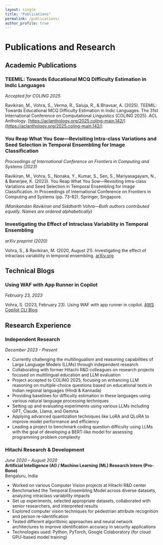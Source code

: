 ```yaml
---
layout: single
title: "Publications"
permalink: /publications/
author_profile: true
---
```


# Publications and Research

## Academic Publications

### TEEMIL: Towards Educational MCQ Difficulty Estimation in Indic Languages
*Accepted for COLING 2025*

Ravikiran, M., Vohra, S., Verma, R., Saluja, R., & Bhavsar, A. (2025). TEEMIL: Towards Educational MCQ Difficulty Estimation in Indic Languages. The 31st International Conference on Computational Linguistics (COLING 2025). ACL Anthology. [https://aclanthology.org/2025.coling-main.142/](https://aclanthology.org/2025.coling-main.142/)

### You Reap What You Sow—Revisiting Intra-class Variations and Seed Selection in Temporal Ensembling for Image Classification
*Proceedings of International Conference on Frontiers in Computing and Systems (2023)*

Ravikiran, M., Vohra, S., Nonaka, Y., Kumar, S., Sen, S., Mariyasagayam, N., & Banerjee, K. (2023). You Reap What You Sow—Revisiting Intra-class Variations and Seed Selection in Temporal Ensembling for Image Classification. In Proceedings of International Conference on Frontiers in Computing and Systems (pp. 73-82). Springer, Singapore.

*(Manikandan Ravikiran and Siddharth Vohra—Both authors contributed equally. Names are ordered alphabetically)*

### Investigating the Effect of Intraclass Variability in Temporal Ensembling
*arXiv preprint (2020)* 

Vohra, S., & Ravikiran, M. (2020, August 21). Investigating the effect of intraclass variability in temporal ensembling. [arXiv.org](https://arxiv.org/abs/2008.08956)

## Technical Blogs

### Using WAF with App Runner in Copilot
*February 23, 2023*

Vohra, S. (2023, February 23). Using WAF with app runner in copilot. [AWS Copilot CLI Blog](https://aws.github.io/copilot-cli/blogs/apprunner-waf/)

## Research Experience

### Independent Research
*December 2023 - Present*

- Currently challenging the multilingualism and reasoning capabilities of Large Language Models (LLMs) through independent research
- Collaborating with former Hitachi R&D colleagues on research projects focused on multilingual education and LLM evaluation
- Project accepted to COLING 2025, focusing on enhancing LLM reasoning on multiple-choice questions based on educational texts in Indian regional languages (Hindi & Kannada)
- Providing baselines for difficulty estimation in these languages using various natural language processing techniques
- Setting up and evaluating experiments using various LLMs including GPT, Claude, Llama, and Gemma
- Applying advanced quantization techniques like LoRA and QLoRA to improve model performance and efficiency
- Leading a project to benchmark coding question difficulty using LLMs with the goal of developing a BERT-like model for assessing programming problem complexity

### Hitachi Research & Development
*June 2020 – August 2020*  
**Artificial Intelligence (AI) / Machine Learning (ML) Research Intern (Pro-Bono)**  
Bengaluru, India

- Worked on various Computer Vision projects at Hitachi R&D center
- Benchmarked the Temporal Ensembling Model across diverse datasets, analyzing intraclass variability impacts
- Set up experiments, selected appropriate datasets, collaborated with senior researchers, and interpreted results
- Explored computer vision techniques for pedestrian attribute recognition and person re-identification
- Tested different algorithmic approaches and neural network architectures to improve identification accuracy in security applications
- Technologies used: Python, PyTorch, Google Colaboratory (for cloud GPU-based model training) 